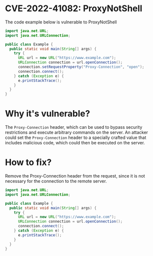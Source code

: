 # CVE-2022-41082: ProxyNotShell

The code example below is vulnerable to ProxyNotShell

```java
import java.net.URL;
import java.net.URLConnection;

public class Example {
  public static void main(String[] args) {
    try {
      URL url = new URL("https://www.example.com");
      URLConnection connection = url.openConnection();
      connection.setRequestProperty("Proxy-Connection", "open");
      connection.connect();
    } catch (Exception e) {
      e.printStackTrace();
    }
  }
}
```

# Why it's vulnerable?

The ```Proxy-Connection``` header, which can be used to bypass security restrictions and execute arbitrary commands on the server. An attacker could set the ```Proxy-Connection``` header to a specially crafted value that includes malicious code, which could then be executed on the server.

# How to fix?

Remove the Proxy-Connection header from the request, since it is not necessary for the connection to the remote server.

```java
import java.net.URL;
import java.net.URLConnection;

public class Example {
  public static void main(String[] args) {
    try {
      URL url = new URL("https://www.example.com");
      URLConnection connection = url.openConnection();
      connection.connect();
    } catch (Exception e) {
      e.printStackTrace();
    }
  }
}
```
